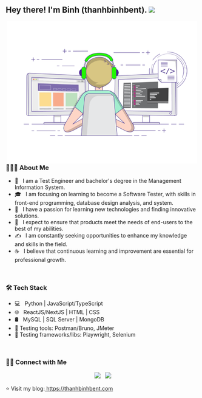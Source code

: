<h2> Hey there! I'm Binh (thanhbinhbent). <img src="https://github.com/souvikguria98/souvikguria98/blob/master/Hi.gif" width="25"></h2>
<img align="right" alt="GIF" src="https://raw.githubusercontent.com/devSouvik/devSouvik/master/gif3.gif" width="500"/>

<h3> 👨🏻‍💻 About Me </h3>

- 🔭  &nbsp; I am a Test Engineer and bachelor's degree in the Management Information System.<br>
- 🎓  &nbsp; I am focusing on learning to become a Software Tester, with skills in front-end programming, database design analysis, and system.<br>
- 💼  &nbsp; I have a passion for learning new technologies and finding innovative solutions.<br>
- 🌱  &nbsp; I expect to ensure that products meet the needs of end-users to the best of my abilities.<br>
- ✍️  &nbsp; I am constantly seeking opportunities to enhance my knowledge and skills in the field.<br>
- ☕  &nbsp; I believe that continuous learning and improvement are essential for professional growth.
<br>
<h3>🛠 Tech Stack</h3>

- 💻 &nbsp; Python | JavaScript/TypeScript
- 🌐 &nbsp; ReactJS/NextJS | HTML | CSS
- 🛢 &nbsp; MySQL | SQL Server | MongoDB
- 🐞 Testing tools: Postman/Bruno, JMeter
- 🔎 Testing frameworks/libs: Playwright, Selenium

<br>
<h3> 🤝🏻 Connect with Me </h3>
<p align="center">  
&nbsp; <a href="https://www.linkedin.com/in/thanhbinhbent/" target="_blank" rel="noopener noreferrer"><img src="https://img.icons8.com/plasticine/100/000000/linkedin.png" width="50" /></a>
&nbsp; <a href="mailto:thanhbinh.bent@gmail.com" target="_blank" rel="noopener noreferrer"><img src="https://img.icons8.com/plasticine/100/000000/gmail.png"  width="50" /></a>
</p>

⭐️ Visit my blog:<a href="https://thanhbinhbent.com" target="_blank"> https://thanhbinhbent.com</a>
